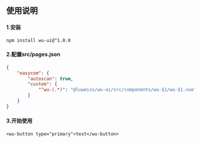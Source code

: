 ## 使用说明
#### 1.安装
```shell
npm install wu-ui@^1.0.0
```

#### 2.配置src/pages.json
```json
{
    "easycom": {
        "autoscan": true,
        "custom": {
            "^wu-(.*)": "@luweiss/wu-ui/src/components/wu-$1/wu-$1.vue"
        }
    }
}
```

#### 3.开始使用
```vue
<wu-button type="primary">test</wu-button>
```
